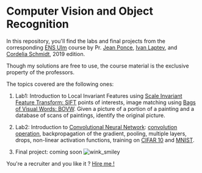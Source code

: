 # Computer Vision and Object Recognition

In this repository, you'll find the labs and final projects from the corresponding [ENS Ulm](http://www.ens.fr/en/ens/facts-and-rankings/international-rankings) course by Pr. [Jean Ponce](https://www.linkedin.com/in/jean-ponce-2302986/?originalSubdomain=fr), [Ivan Laptev](https://www.di.ens.fr/~laptev/), and [Cordelia Schmidt](https://www.linkedin.com/in/cordelia-schmid-47985a9/?originalSubdomain=fr), 2019 edition.

Though my solutions are free to use, the course material is the exclusive property of the professors. 

The topics covered are the following ones:

1. Lab1: Introduction to Local Invariant Features using [Scale Invariant Feature Transform: SIFT](https://en.wikipedia.org/wiki/Scale-invariant_feature_transform) points of interests, image matching using [Bags of Visual Words: BOVW](https://towardsdatascience.com/bag-of-visual-words-in-a-nutshell-9ceea97ce0fb). Given a picture of a portion of a painting and a database of scans of paintings, identify the original picture.

2. Lab2: Introduction to [Convolutional Neural Network](http://cs231n.github.io/convolutional-networks/): [convolution operation](https://en.wikipedia.org/wiki/Convolution), backpropagation of the gradient, pooling, multiple layers, drops, non-linear activation functions, training on [CIFAR 10](https://en.wikipedia.org/wiki/CIFAR-10) and [MNIST](http://yann.lecun.com/exdb/mnist/).

3. Final project: coming soon  ![wink_smiley](http://cdn.onlinewebfonts.com/svg/img_431499.png)

You're a recruiter and you like it ? [Hire me !](https://www.linkedin.com/in/benjaminlazard/)
